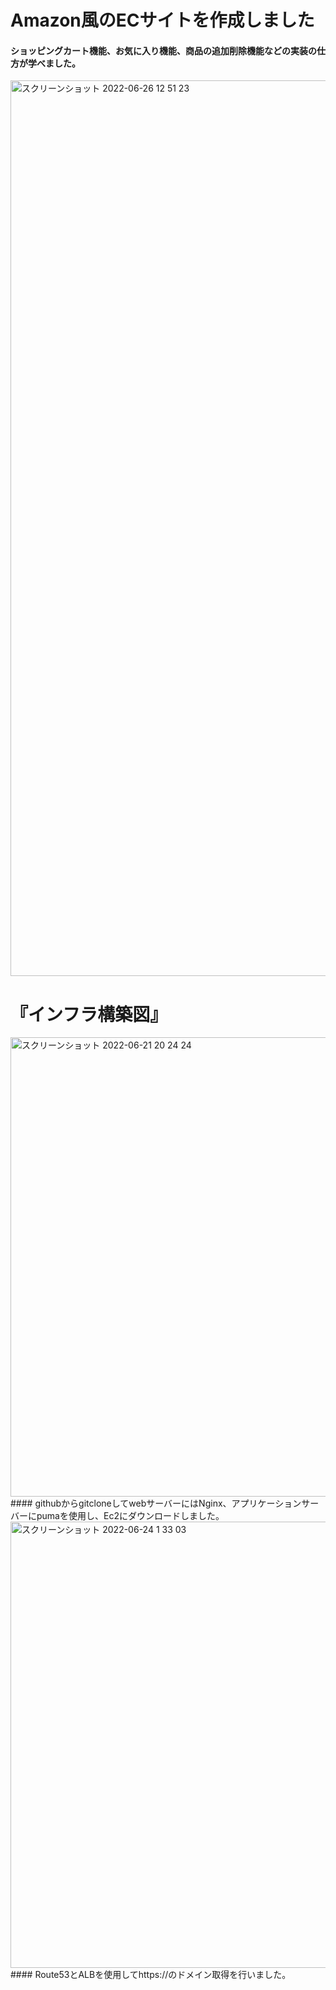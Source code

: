 # Amazon風のECサイトを作成しました
#### ショッピングカート機能、お気に入り機能、商品の追加削除機能などの実装の仕方が学べました。

<img width="1433" alt="スクリーンショット 2022-06-26 12 51 23" src="https://user-images.githubusercontent.com/98261861/175798669-56123320-e5f3-4200-91fb-071c41eaeb1c.png">

# 『インフラ構築図』
<img width="735" alt="スクリーンショット 2022-06-21 20 24 24" src="https://user-images.githubusercontent.com/98261861/174788747-2b70e7c4-1d05-4319-88cf-03c99d149af7.png">
#### githubからgitcloneしてwebサーバーにはNginx、アプリケーションサーバーにpumaを使用し、Ec2にダウンロードしました。

<img width="714" alt="スクリーンショット 2022-06-24 1 33 03" src="https://user-images.githubusercontent.com/98261861/175798648-064ea24b-3161-4692-b35a-d63ed13842e4.png">
#### Route53とALBを使用してhttps://のドメイン取得を行いました。